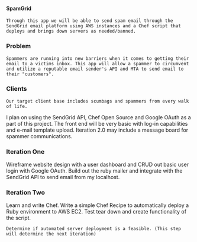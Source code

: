 #### SpamGrid

``
Through this app we will be able to send spam email through the SendGrid email platform using AWS instances and a Chef script that deploys and brings down servers as needed/banned.
``

### Problem

``
Spammers are running into new barriers when it comes to getting their email to a victims inbox. This app will allow a spammer to circumvent and utilize a reputable email sender's API and MTA to send email to their "customers".
``

### Clients

``
Our target client base includes scumbags and spammers from every walk of life.
``

I plan on using the SendGrid API, Chef Open Source and Google OAuth as a part of this project. The front end will be very basic with log-in capabilities and e-mail template upload. Iteration 2.0 may include a message board for spammer communications.

### Iteration One

Wireframe website design with a user dashboard and CRUD out basic user login with Google OAuth. Build out the ruby mailer and integrate with the SendGrid API to send email from my localhost. 

### Iteration Two

Learn and write Chef. Write a simple Chef Recipe to automatically deploy a Ruby environment to AWS EC2. Test tear down and create functionality of the script.

``
Determine if automated server deployment is a feasible. (This step will determine the next iteration)
``
